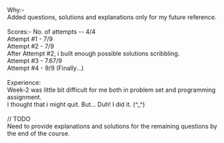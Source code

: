 Why:- <br>
Added questions, solutions and explanations only for my future reference.<br> 
<br> 
Scores:- No. of attempts -- 4/4 <br> 
Attempt #1 - 7/9 <br>
Attempt #2 - 7/9  <br>
After Attempt #2, i built enough possible solutions scribbling. <br>
Attempt #3 - 7.67/9 <br>
Attempt #4 - 9/9 (Finally...)<br>
<br>
Experience: <br>
Week-2 was little bit difficult for me both in problem set and programming assignment. <br>
I thought that i might quit. But... Duh! I did it. (^_^)<br>
<br>
// TODO <br>
Need to provide explanations and solutions for the remaining questions by the end of the course.
